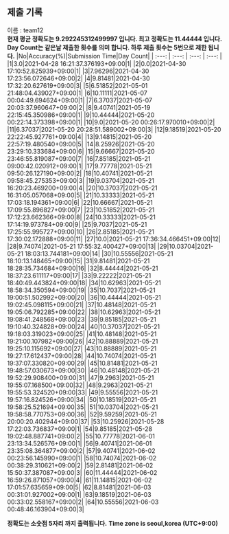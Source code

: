 


  
## 제출 기록  
이름 : team12  
**현재 평균 정확도는 9.292245312499997 입니다. 최고 정확도는 11.44444 입니다.**  
**Day Count는 같은날 제출한 횟수를 의미 합니다. 하루 제출 횟수는 5번으로 제한 됩니다.**
|No|Accuracy(%)|Submission Time|Day Count|
| :---: | :---: | :---: | :---: |
|1|3.0|2021-04-28 16:21:37.376193+09:00|1|
|2|0.0|2021-04-30 17:10:52.825939+09:00|1|
|3|7.96296|2021-04-30 17:23:56.072646+09:00|2|
|4|9.81481|2021-04-30 17:32:20.627619+09:00|3|
|5|6.51852|2021-05-01 21:48:04.439027+09:00|1|
|6|10.11111|2021-05-07 00:04:49.694624+09:00|1|
|7|6.37037|2021-05-07 20:03:37.960647+09:00|2|
|8|9.40741|2021-05-19 22:15:45.350986+09:00|1|
|9|10.44444|2021-05-20 00:22:14.373398+09:00|1|
|10|9.0|2021-05-20 00:26:17.970010+09:00|2|
|11|6.37037|2021-05-20 20:28:51.589002+09:00|3|
|12|9.18519|2021-05-20 22:22:45.927761+09:00|4|
|13|9.14815|2021-05-20 22:57:19.480540+09:00|5|
|14|8.25926|2021-05-20 23:29:10.333684+09:00|6|
|15|9.66667|2021-05-20 23:46:55.819087+09:00|7|
|16|7.85185|2021-05-21 09:00:42.020912+09:00|1|
|17|9.77778|2021-05-21 09:50:26.127190+09:00|2|
|18|10.40741|2021-05-21 09:58:45.275353+09:00|3|
|19|9.03704|2021-05-21 16:20:23.469200+09:00|4|
|20|10.37037|2021-05-21 16:31:05.057068+09:00|5|
|21|10.33333|2021-05-21 17:03:18.194361+09:00|6|
|22|10.66667|2021-05-21 17:09:55.896827+09:00|7|
|23|10.51852|2021-05-21 17:12:23.662366+09:00|8|
|24|10.33333|2021-05-21 17:14:19.973784+09:00|9|
|25|9.7037|2021-05-21 17:25:55.995727+09:00|10|
|26|2.85185|2021-05-21 17:30:02.172888+09:00|11|
|27|10.0|2021-05-21 17:36:34.466451+09:00|12|
|28|9.74074|2021-05-21 17:55:32.400427+09:00|13|
|29|10.03704|2021-05-21 18:03:13.744181+09:00|14|
|30|10.55556|2021-05-21 18:10:13.148465+09:00|15|
|31|9.81481|2021-05-21 18:28:35.734684+09:00|16|
|32|8.44444|2021-05-21 18:37:23.611117+09:00|17|
|33|9.22222|2021-05-21 18:40:49.443824+09:00|18|
|34|10.62963|2021-05-21 18:58:34.350594+09:00|19|
|35|10.7037|2021-05-21 19:00:51.502992+09:00|20|
|36|10.44444|2021-05-21 19:02:45.098115+09:00|21|
|37|10.48148|2021-05-21 19:05:06.792285+09:00|22|
|38|10.62963|2021-05-21 19:08:41.248568+09:00|23|
|39|9.85185|2021-05-21 19:10:40.324828+09:00|24|
|40|10.37037|2021-05-21 19:18:03.319023+09:00|25|
|41|10.48148|2021-05-21 19:21:00.107982+09:00|26|
|42|10.88889|2021-05-21 19:25:10.115692+09:00|27|
|43|10.88889|2021-05-21 19:27:17.612437+09:00|28|
|44|10.74074|2021-05-21 19:37:07.330820+09:00|29|
|45|10.81481|2021-05-21 19:48:57.030673+09:00|30|
|46|10.48148|2021-05-21 19:52:29.908400+09:00|31|
|47|9.2963|2021-05-21 19:55:07.168500+09:00|32|
|48|9.2963|2021-05-21 19:55:53.324520+09:00|33|
|49|9.55556|2021-05-21 19:57:16.824526+09:00|34|
|50|10.18519|2021-05-21 19:58:25.521694+09:00|35|
|51|10.03704|2021-05-21 19:58:58.770753+09:00|36|
|52|9.59259|2021-05-21 20:00:20.402944+09:00|37|
|53|10.25926|2021-05-28 17:22:03.736837+09:00|1|
|54|9.85185|2021-05-28 19:02:48.887741+09:00|2|
|55|10.77778|2021-06-01 23:13:34.526576+09:00|1|
|56|9.40741|2021-06-01 23:35:08.364877+09:00|2|
|57|9.40741|2021-06-02 00:23:56.145990+09:00|1|
|58|10.74074|2021-06-02 00:38:29.310621+09:00|2|
|59|2.81481|2021-06-02 15:50:37.387087+09:00|3|
|60|11.44444|2021-06-02 16:59:26.871057+09:00|4|
|61|11.14815|2021-06-02 17:01:57.635659+09:00|5|
|62|8.81481|2021-06-03 00:31:01.927002+09:00|1|
|63|9.18519|2021-06-03 00:33:02.558167+09:00|2|
|64|10.55556|2021-06-03 00:48:46.163904+09:00|3|


**정확도는 소숫점 5자리 까지 출력됩니다.**
**Time zone is seoul,korea (UTC+9:00)**
